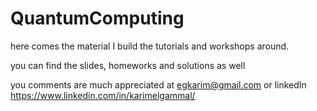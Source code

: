 # QuantumComputing

here comes the material I build the tutorials and workshops around. 

you can find the slides, homeworks and solutions as well

you comments are much appreciated at egkarim@gmail.com or linkedIn https://www.linkedin.com/in/karimelgammal/

